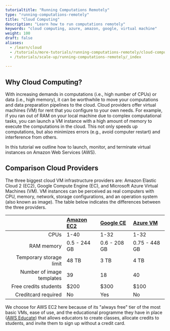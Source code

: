 ```yaml
---
tutorialtitle: "Running Computations Remotely"
type: "running-computations-remotely"
title: "Cloud Computing"
description: "Learn how to run computations remotely"
keywords: "cloud computing, azure, amazon, google, virtual machine"
weight: 100
draft: false
aliases:
  - /learn/cloud
  - /tutorials/more-tutorials/running-computations-remotely/cloud-computing
  - /tutorials/scale-up/running-computations-remotely/_index
  
---
```


## Why Cloud Computing?
With increasing demands in computations (i.e., high number of CPUs) or data (i.e., high memory), it can be worthwhile to move your computations and data preparation pipelines to the cloud. Cloud providers offer virtual machines (VM) for rent that you configure to your own needs. For example, if you ran out of RAM on your local machine due to complex computational tasks, you can launch a VM instance with a high amount of memory to execute the computations in the cloud. This not only speeds up computations, but also minimizes errors (e.g., avoid computer restart) and interference from others.

In this tutorial we outline how to launch, monitor, and terminate virtual instances on Amazon Web Services (AWS).


## Comparison Cloud Providers
The three biggest cloud VM infrastructure providers are: Amazon Elastic Cloud 2 (EC2), Google Compute Engine (EC), and Microsoft Azure Virtual Machines (VM). VM instances can be perceived as real computers with CPU, memory, network, storage configurations, and an operation system (also known as image). The table below indicates the differences between the three providers.

| | [Amazon EC2](https://portal.aws.amazon.com/billing/signup#/start) | [Google CE](https://accounts.google.com/signin/v2/identifier?service=cloudconsole) | [Azure VM](https://azure.microsoft.com/en-us/free/) |
| ---: | :--- | :--- | :--- |
| CPUs | 1-40  | 1-32 | 1-32  |
| RAM memory | 0.5 - 244 GB | 0.6 - 208 GB | 0.75 - 448 GB |
| Temporary storage limit | 48 TB | 3 TB | 4 TB |
| Number of image templates  | 39  | 18 | 40 |
| Free credits students | $200  | $300 | $100 |
| Creditcard required  | No | Yes | No |

We choose for AWS EC2 here because of its "always free" tier of the most basic VMs, ease of use, and the educational programme they have in place ([AWS Educate](https://aws.amazon.com/education/awseducate/)) that allows educators to create classes, allocate credits to students, and invite them to sign up without a credit card.
